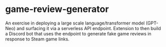 # game-review-generator
An exercise in deploying a large scale language/transformer model (GPT-Neo) and surfacing it via a serverless API endpoint.  Extension to then build a Discord bot that uses the endpoint to generate fake game reviews in response to Steam game links.
